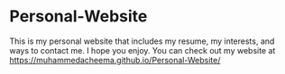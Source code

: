 # Personal-Website
This is my personal website that includes my resume, my interests, and ways to contact me. I hope you enjoy. You can check out my website at https://muhammedacheema.github.io/Personal-Website/
